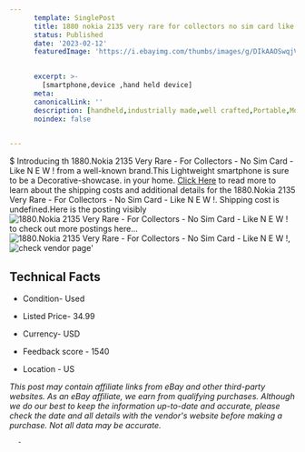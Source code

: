```yaml
---
      template: SinglePost
      title: 1880 nokia 2135 very rare for collectors no sim card like n e w 
      status: Published
      date: '2023-02-12'
      featuredImage: 'https://i.ebayimg.com/thumbs/images/g/DIkAAOSwqjVj39qe/s-l225.jpg'
       

      excerpt: >-
        [smartphone,device ,hand held device]
      meta:
      canonicalLink: ''
      description: [handheld,industrially made,well crafted,Portable,Mobile,Compact,Convenient,Lightweight,Maneuverable,Man-portable,Miniature,Carriable,Hand-held,Light,Holdable,Transportable,Mobile device,Pocket-sized,On-the-go,Wireless,Cordless,Compact size,Convenient size, smartphone,device ,hand held device]
      noindex: false
      

---
```

$
      Introducing th 1880.Nokia 2135 Very Rare - For Collectors - No Sim Card - Like N E W ! from a well-known brand.This Lightweight smartphone is sure to be a Decorative-showcase. in your home. [Click Here](https://www.ebay.com/itm/165924096085?hash=item26a1d8c855%3Ag%3ADIkAAOSwqjVj39qe&mkevt=1&mkcid=1&mkrid=711-53200-19255-0&campid=%253CePNCampaignId%253E&customid=%253CreferenceId%253E&toolid=10049) to read more to learn about the shipping costs and additional details for the 1880.Nokia 2135 Very Rare - For Collectors - No Sim Card - Like N E W !. Shipping cost is undefined.Here is the posting visibly ![1880.Nokia 2135 Very Rare - For Collectors - No Sim Card - Like N E W !](https://i.ebayimg.com/thumbs/images/g/DIkAAOSwqjVj39qe/s-l225.jpg) to check out more postings here... ![1880.Nokia 2135 Very Rare - For Collectors - No Sim Card - Like N E W !](https://i.ebayimg.com/images/g/DIkAAOSwqjVj39qe/s-l1600.jpg), ![check vendor page](https://origin-galleryplus.ebayimg.com/ws/web/165924096085_2_0_1/225x225.jpg,https://origin-galleryplus.ebayimg.com/ws/web/165924096085_3_0_1/225x225.jpg,https://origin-galleryplus.ebayimg.com/ws/web/165924096085_4_0_1/225x225.jpg,https://origin-galleryplus.ebayimg.com/ws/web/165924096085_5_0_1/225x225.jpg,https://origin-galleryplus.ebayimg.com/ws/web/165924096085_6_0_1/225x225.jpg,https://origin-galleryplus.ebayimg.com/ws/web/165924096085_7_0_1/225x225.jpg)'

      

 ## Technical Facts 



     
      

 - Condition- Used 


      

 - Listed Price- 34.99 


      

 - Currency- USD 


      

 - Feedback score - 1540 


      

 - Location - US 


      
      

 *_This post may contain affiliate links from eBay and other third-party websites. As an eBay affiliate, we earn from qualifying purchases. Although we do our best to keep the information up-to-date and accurate, please check the date and all details with the vendor's website before making a purchase. Not all data may be accurate._*




      -
